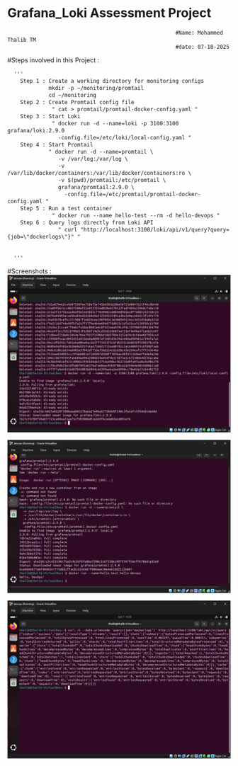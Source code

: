 # Grafana_Loki Assessment Project
                                                         #Name: Mohammed Thalib TM
                                                         #date: 07-10-2025
   #Steps involved in this Project :
      
      '''
        Step 1 : Create a working directory for monitoring configs
                 mkdir -p ~/monitoring/promtail
                 cd ~/monitoring
        Step 2 : Create Promtail config file
                  " cat > promtail/promtail-docker-config.yaml "
        Step 3 : Start Loki
                  " docker run -d --name=loki -p 3100:3100 grafana/loki:2.9.0 
                    -config.file=/etc/loki/local-config.yaml "
        Step 4 : Start Promtail
                 " docker run -d --name=promtail \
                    -v /var/log:/var/log \
                    -v /var/lib/docker/containers:/var/lib/docker/containers:ro \
                    -v $(pwd)/promtail:/etc/promtail \
                    grafana/promtail:2.9.0 \
                      -config.file=/etc/promtail/promtail-docker-config.yaml "
        Step 5 : Run a test container
                  " docker run --name hello-test --rm -d hello-devops "
        Step 6 : Query logs directly from Loki API
                    " curl "http://localhost:3100/loki/api/v1/query?query={job=\"dockerlogs\"}" "

      
      '''


  #Screenshots :
   ![image alt](https://github.com/thalib-dev/devops-intern-final/blob/301a82690585b16e95cf8f06282bc0d354530050/Grafana_Loki_Project/Screenshots/gl.png)

   ![image alt](https://github.com/thalib-dev/devops-intern-final/blob/301a82690585b16e95cf8f06282bc0d354530050/Grafana_Loki_Project/Screenshots/gl1.png)

   ![image alt](https://github.com/thalib-dev/devops-intern-final/blob/301a82690585b16e95cf8f06282bc0d354530050/Grafana_Loki_Project/Screenshots/gl2.png)
